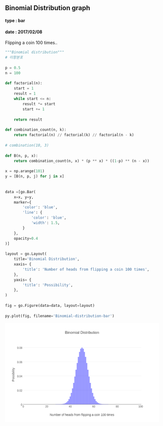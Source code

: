 ## Binomial Distribution graph

#### type : bar
#### date : 2017/02/08

Flipping a coin 100 times..

```python
"""Binomial distribution"""
# 이항분포

p = 0.5
n = 100

def factorial(n):
    start = 1
    result = 1
    while start <= n:
        result *= start
        start += 1
        
    return result

def combination_count(n, k):
    return factorial(n) // factorial(k) // factorial(n - k)

# combination(10, 3)

def B(n, p, x):
    return combination_count(n, x) * (p ** x) * ((1-p) ** (n - x))

x = np.arange(101)
y = [B(n, p, j) for j in x]


data =[go.Bar(
    x=x, y=y,
    marker={
        'color': 'blue',
        'line': {
            'color': 'blue',
            'width': 1.5,
        }
    },
    opacity=0.4
)]

layout = go.Layout(
    title='Binomial Distribution',
    xaxis= {
        'title': 'Number of heads from flipping a coin 100 times',
    },
    yaxis= {
        'title': 'Possibility',
    },
)

fig = go.Figure(data=data, layout=layout)

py.plot(fig, filename='Binomial-distribution-bar')

```
![graph](https://github.com/shoark7/python-plotly/blob/master/images/binomial-bar.png)
